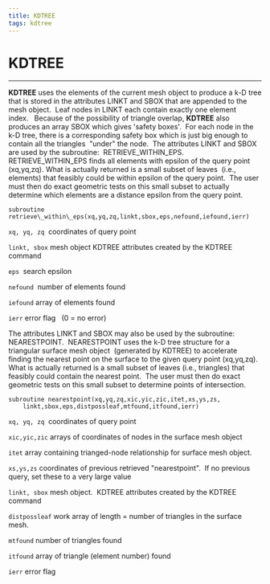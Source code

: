 ```yaml
---
title: KDTREE
tags: kdtree
---
```


# KDTREE

----------------------


**KDTREE** uses the elements of the current mesh object to produce a
k-D tree that is stored in the attributes LINKT and SBOX that are
appended to the mesh object.  Leaf nodes in LINKT each contain
exactly one element index.   Because of the possibility of triangle
overlap, **KDTREE** also produces an array SBOX which gives 'safety
boxes'.  For each node in the k-D tree, there is a corresponding
safety box which is just big enough to contain all the triangles 
"under" the node.  The attributes LINKT and SBOX are used by the
subroutine:  RETRIEVE_WITHIN_EPS.  RETRIEVE_WITHIN_EPS finds all
elements with epsilon of the query point (xq,yq,zq). What is
actually returned is a small subset of leaves  (i.e., elements) that
feasibly could be within epsilon of the query point.  The user must
then do exact geometric tests on this small subset to actually
determine which elements are a distance epsilon from the query
point.

```
subroutine retrieve\_within\_eps(xq,yq,zq,linkt,sbox,eps,nefound,iefound,ierr)
```

`xq, yq, zq`  coordinates of query point

`linkt, sbox`   mesh object KDTREE attributes created by the KDTREE command

`eps`      search epsilon

`nefound`      number of elements found

`iefound`    array of elements found

`ierr`       error flag   (0 = no error)


The attributes LINKT and SBOX may also be used by the subroutine:
NEARESTPOINT.  NEARESTPOINT uses the k-D tree structure for a
triangular surface mesh object  (generated by KDTREE) to accelerate
finding the nearest point on the surface to the given query point
(xq,yq,zq).  What is actually returned is a small subset of leaves
(i.e., triangles) that feasibly could contain the nearest point. 
The user must then do exact geometric tests on this small subset to
determine points of intersection.


```
subroutine nearestpoint(xq,yq,zq,xic,yic,zic,itet,xs,ys,zs,
    linkt,sbox,eps,distpossleaf,mtfound,itfound,ierr)
```

`xq, yq, zq`    coordinates of query point

`xic,yic,zic`  arrays of coordinates of nodes in the surface mesh object

`itet`      array containing trianged-node relationship for surface mesh object.

`xs,ys,zs`  coordinates of previous retrieved "nearestpoint".  If no previous query, set these to a very large value

`linkt, sbox`  mesh object.  KDTREE attributes created by the KDTREE command

`distpossleaf`  work array of length = number of triangles in the surface mesh.

`mtfound`      number of triangles found

`itfound`      array of triangle (element number) found

`ierr`         error flag

 

   

  

  

   

   

   

 
